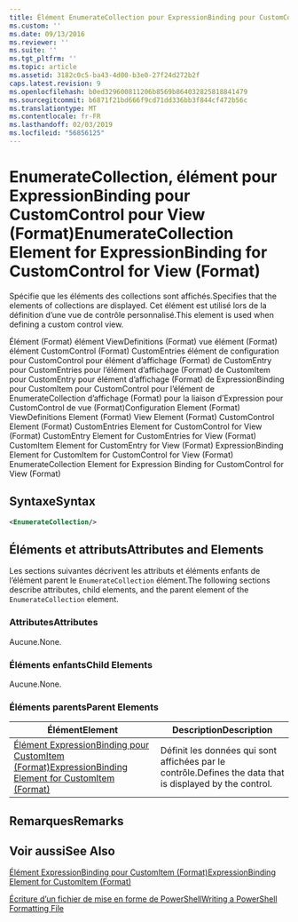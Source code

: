 ```yaml
---
title: Élément EnumerateCollection pour ExpressionBinding pour CustomControl de vue (Format) | Microsoft Docs
ms.custom: ''
ms.date: 09/13/2016
ms.reviewer: ''
ms.suite: ''
ms.tgt_pltfrm: ''
ms.topic: article
ms.assetid: 3182c0c5-ba43-4d00-b3e0-27f24d272b2f
caps.latest.revision: 9
ms.openlocfilehash: b0ed329600811206b8569b864032825818841479
ms.sourcegitcommit: b6871f21bd666f9cd71dd336bb3f844cf472b56c
ms.translationtype: MT
ms.contentlocale: fr-FR
ms.lasthandoff: 02/03/2019
ms.locfileid: "56856125"
---
```

# <a name="enumeratecollection-element-for-expressionbinding-for-customcontrol-for-view-format"></a><span data-ttu-id="f04ee-102">EnumerateCollection, élément pour ExpressionBinding pour CustomControl pour View (Format)</span><span class="sxs-lookup"><span data-stu-id="f04ee-102">EnumerateCollection Element for ExpressionBinding for CustomControl for View (Format)</span></span>

<span data-ttu-id="f04ee-103">Spécifie que les éléments des collections sont affichés.</span><span class="sxs-lookup"><span data-stu-id="f04ee-103">Specifies that the elements of collections are displayed.</span></span> <span data-ttu-id="f04ee-104">Cet élément est utilisé lors de la définition d’une vue de contrôle personnalisé.</span><span class="sxs-lookup"><span data-stu-id="f04ee-104">This element is used when defining a custom control view.</span></span>

<span data-ttu-id="f04ee-105">Élément (Format) élément ViewDefinitions (Format) vue élément (Format) élément CustomControl (Format) CustomEntries élément de configuration pour CustomControl pour élément d’affichage (Format) de CustomEntry pour CustomEntries pour l’élément d’affichage (Format) de CustomItem pour CustomEntry pour élément d’affichage (Format) de ExpressionBinding pour CustomItem pour CustomControl pour l’élément de EnumerateCollection d’affichage (Format) pour la liaison d’Expression pour CustomControl de vue (Format)</span><span class="sxs-lookup"><span data-stu-id="f04ee-105">Configuration Element (Format) ViewDefinitions Element (Format) View Element (Format) CustomControl Element (Format) CustomEntries Element for CustomControl for View (Format) CustomEntry Element for CustomEntries for View (Format) CustomItem Element for CustomEntry for View (Format) ExpressionBinding Element for CustomItem for CustomControl for View (Format) EnumerateCollection Element for Expression Binding for CustomControl for View (Format)</span></span>

## <a name="syntax"></a><span data-ttu-id="f04ee-106">Syntaxe</span><span class="sxs-lookup"><span data-stu-id="f04ee-106">Syntax</span></span>

```xml
<EnumerateCollection/>
```

## <a name="attributes-and-elements"></a><span data-ttu-id="f04ee-107">Éléments et attributs</span><span class="sxs-lookup"><span data-stu-id="f04ee-107">Attributes and Elements</span></span>

<span data-ttu-id="f04ee-108">Les sections suivantes décrivent les attributs et éléments enfants de l’élément parent le `EnumerateCollection` élément.</span><span class="sxs-lookup"><span data-stu-id="f04ee-108">The following sections describe attributes, child elements, and the parent element of the `EnumerateCollection` element.</span></span>

### <a name="attributes"></a><span data-ttu-id="f04ee-109">Attributes</span><span class="sxs-lookup"><span data-stu-id="f04ee-109">Attributes</span></span>

<span data-ttu-id="f04ee-110">Aucune.</span><span class="sxs-lookup"><span data-stu-id="f04ee-110">None.</span></span>

### <a name="child-elements"></a><span data-ttu-id="f04ee-111">Éléments enfants</span><span class="sxs-lookup"><span data-stu-id="f04ee-111">Child Elements</span></span>

<span data-ttu-id="f04ee-112">Aucune.</span><span class="sxs-lookup"><span data-stu-id="f04ee-112">None.</span></span>

### <a name="parent-elements"></a><span data-ttu-id="f04ee-113">Éléments parents</span><span class="sxs-lookup"><span data-stu-id="f04ee-113">Parent Elements</span></span>

|<span data-ttu-id="f04ee-114">Élément</span><span class="sxs-lookup"><span data-stu-id="f04ee-114">Element</span></span>|<span data-ttu-id="f04ee-115">Description</span><span class="sxs-lookup"><span data-stu-id="f04ee-115">Description</span></span>|
|-------------|-----------------|
|[<span data-ttu-id="f04ee-116">Élément ExpressionBinding pour CustomItem (Format)</span><span class="sxs-lookup"><span data-stu-id="f04ee-116">ExpressionBinding Element for CustomItem (Format)</span></span>](./expressionbinding-element-for-customitem-for-controls-for-configuration-format.md)|<span data-ttu-id="f04ee-117">Définit les données qui sont affichées par le contrôle.</span><span class="sxs-lookup"><span data-stu-id="f04ee-117">Defines the data that is displayed by the control.</span></span>|

## <a name="remarks"></a><span data-ttu-id="f04ee-118">Remarques</span><span class="sxs-lookup"><span data-stu-id="f04ee-118">Remarks</span></span>

## <a name="see-also"></a><span data-ttu-id="f04ee-119">Voir aussi</span><span class="sxs-lookup"><span data-stu-id="f04ee-119">See Also</span></span>

[<span data-ttu-id="f04ee-120">Élément ExpressionBinding pour CustomItem (Format)</span><span class="sxs-lookup"><span data-stu-id="f04ee-120">ExpressionBinding Element for CustomItem (Format)</span></span>](./expressionbinding-element-for-customitem-for-controls-for-configuration-format.md)

[<span data-ttu-id="f04ee-121">Écriture d’un fichier de mise en forme de PowerShell</span><span class="sxs-lookup"><span data-stu-id="f04ee-121">Writing a PowerShell Formatting File</span></span>](./writing-a-powershell-formatting-file.md)
